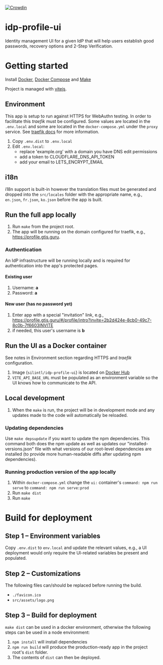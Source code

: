 [![Crowdin](https://d322cqt584bo4o.cloudfront.net/idp-profile-ui/localized.svg)](https://crowdin.com/project/idp-profile-ui)

# idp-profile-ui

Identity management UI for a given IdP that will help users establish good passwords, recovery options and 2-Step Verification.

# Getting started

Install [Docker](https://docs.docker.com/install), [Docker Compose](https://docs.docker.com/compose/install) and [Make](https://www.gnu.org/software/make)

Project is managed with [vitejs](https://vitejs.dev/).

## Environment

This app is setup to run against HTTPS for WebAuthn testing. In order to facilitate this _traefik_ must be configured. Some values are located in the `.env.local` and some are located in the `docker-compose.yml` under the `proxy` service. See [traefik docs](https://github.com/silinternational/traefik-https-proxy) for more information.

1. Copy `.env.dist` to  `.env.local`
2. Edit `.env.local`:
   - replace 'example.org' with a domain you have DNS edit permissions
   - add a token to CLOUDFLARE_DNS_API_TOKEN
   - add your email to LETS_ENCRYPT_EMAIL

## i18n

i18n support is built-in however the translation files must be generated and dropped into the `src/locales` folder with the appropriate name, e.g., `en.json`, `fr.json`, `ko.json` before the app is built.

## Run the full app locally

1.  Run `make` from the project root.
1.  The app will be running on the domain configured for traefik, e.g., <https://profile.gtis.guru>.

### Authentication

An IdP infrastructure will be running locally and is required for authentication into the app's protected pages.

#### Existing user

1.  Username: **a**
1.  Password: **a**

#### New user (has no password yet)

1. Enter app with a special "invitation" link, e.g., <https://profile.gtis.guru/#/profile/intro?invite=2b2d424e-8cb0-49c7-8c0b-7f6603INVITE>
1. if needed, this user's username is **b**

## Run the UI as a Docker container

See notes in Environment section regarding HTTPS and _traefik_ configuration.

1.  Image (`silintl/idp-profile-ui`) is located on [Docker Hub](https://hub.docker.com/r/silintl/idp-profile-ui)
1.  `VITE_API_BASE_URL` must be populated as an environment variable so the UI knows how to communicate to the API.

## Local development

1.  When the `make` is run, the project will be in development mode and any updates made to the code will automatically be reloaded.

### Updating dependencies

Use `make depsupdate` if you want to update the npm dependencies. This command
both does the npm update as well as updates our "installed-versions.json" file
with what versions of our root-level dependencies are installed (to provide more
human-readable diffs after updating npm dependencies).

### Running production version of the app locally

1. Within `docker-compose.yml` change the `ui:` container's `command: npm run serve` to `command: npm run serve:prod`
1. Run `make dist`
1. Run `make`

# Build for deployment

## Step 1 – Environment variables

Copy `.env.dist` to `env.local` and update the relevant values, e.g., a UI deployment would only require the UI-related variables be present and populated.

## Step 2 – Customizations

The following files can/should be replaced before running the build.

- `./favicon.ico`
- `src/assets/logo.png`

## Step 3 – Build for deployment

`make dist` can be used in a docker environment, otherwise the following steps can be used in a node environment:

1. `npm install` will install dependencies
1. `npm run build` will produce the production-ready app in the project root's `dist` folder.
1. The contents of `dist` can then be deployed.
